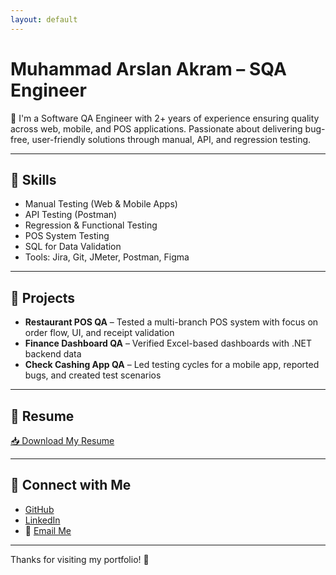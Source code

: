 ```yaml
---
layout: default
---
```


# Muhammad Arslan Akram – SQA Engineer

🎯 I'm a Software QA Engineer with 2+ years of experience ensuring quality across web, mobile, and POS applications. Passionate about delivering bug-free, user-friendly solutions through manual, API, and regression testing.

---

## 🧪 Skills

- Manual Testing (Web & Mobile Apps)
- API Testing (Postman)
- Regression & Functional Testing
- POS System Testing
- SQL for Data Validation
- Tools: Jira, Git, JMeter, Postman, Figma

---

## 📁 Projects

- **Restaurant POS QA** – Tested a multi-branch POS system with focus on order flow, UI, and receipt validation
- **Finance Dashboard QA** – Verified Excel-based dashboards with .NET backend data
- **Check Cashing App QA** – Led testing cycles for a mobile app, reported bugs, and created test scenarios

---

## 📄 Resume

[📥 Download My Resume](C:\Users\Admin\Dropbox\Assets\MArslanSQAResume.pdf)

---

## 🔗 Connect with Me

- [GitHub](https://github.com/arslanakra)
- [LinkedIn](https://www.linkedin.com/in/sqa-arslan-akram/)
- 📧 [Email Me](mailto:arsalantaqi255@gmail.com)

---

Thanks for visiting my portfolio! 👋
